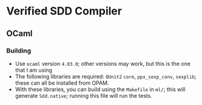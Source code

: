 # Verified SDD Compiler

## OCaml
### Building
* Use `ocaml` version `4.03.0`; other versions may work, but this is the one that I am using
* The following libraries are required: `OUnit2` `core`, `ppx_sexp_conv`, `sexplib`; these can all be installed from OPAM.
* With these libraries, you can build using the `Makefile` in `ml/`; this will generate `Sdd.native`; running this file will run the tests.
